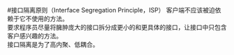 #接口隔离原则（Interface Segregation Principle，ISP）
客户端不应该被迫依赖于它不使用的方法。  
要求程序员尽量将臃肿庞大的接口拆分成更小的和更具体的接口，让接口中只包含客户感兴趣的方法。  
接口隔离是为了高内聚、低耦合。